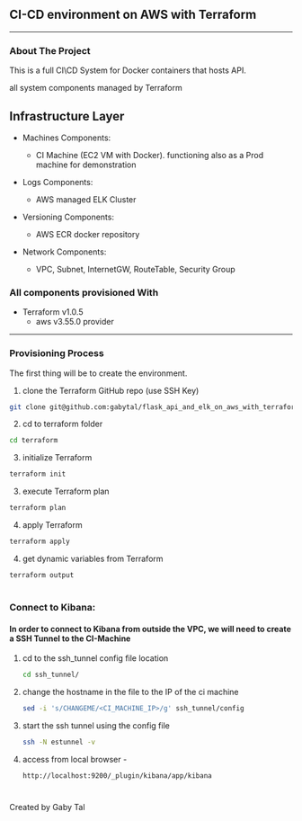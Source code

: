 

  <h2 align="left">CI-CD environment on AWS with Terraform</h3>



---

### About The Project

This is a full CI\CD System for Docker containers that hosts API.

all system components managed by Terraform


##  Infrastructure Layer

*  Machines Components:
     * CI Machine (EC2 VM with Docker).   functioning also as a Prod machine for demonstration


*  Logs  Components:
     * AWS managed ELK Cluster


*  Versioning Components:
      * AWS ECR docker repository


*  Network Components:
      * VPC, Subnet, InternetGW,  RouteTable,  Security Group
    


### All components provisioned With

* Terraform  v1.0.5
  *  aws v3.55.0 provider 
    

-----------------------------------------


### Provisioning Process

The first thing will be to create the environment.
1. clone the Terraform GitHub repo (use SSH Key)
  ```sh
  git clone git@github.com:gabytal/flask_api_and_elk_on_aws_with_terraform.git --config core.sshCommand="ssh -i ~.ssh/private_key"
  ```
2. cd to terraform folder
  ```sh
  cd terraform
  ```
3. initialize Terraform
  ```sh
  terraform init
  ```
3. execute Terraform plan
  ```sh
  terraform plan
  ```
4. apply Terraform
  ```sh
  terraform apply
  ```

4. get dynamic variables from Terraform
  ```sh
  terraform output
  ```

#
### Connect to Kibana:
#### In order to connect to Kibana  from outside the VPC, we will need to create a SSH Tunnel to the CI-Machine

1. cd to the ssh_tunnel config file location
    ```sh
    cd ssh_tunnel/
    ```
   
2. change the hostname in the file to the IP of the ci machine
    ```sh
    sed -i 's/CHANGEME/<CI_MACHINE_IP>/g' ssh_tunnel/config
    ```
   
3. start the ssh tunnel using the config file
    ```sh
    ssh -N estunnel -v
    ```
4. access from local browser - 
    ```sh
    http://localhost:9200/_plugin/kibana/app/kibana
    ```       
#

Created by Gaby Tal
